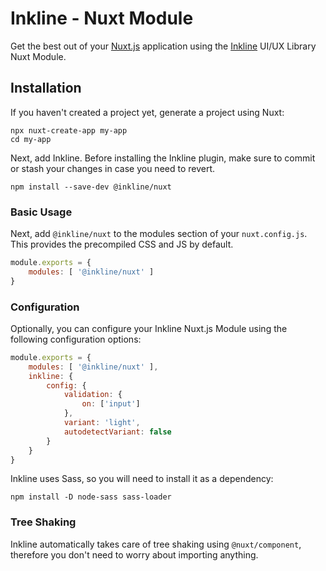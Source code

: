 # Inkline - Nuxt Module

Get the best out of your [Nuxt.js](https://github.com/nuxt/nuxt.js) application using the [Inkline](https://github.com/inkline/inkline) UI/UX Library Nuxt Module.

## Installation

If you haven't created a project yet, generate a project using Nuxt:
```
npx nuxt-create-app my-app
cd my-app
```

Next, add Inkline. Before installing the Inkline plugin, make sure to commit or stash your changes in case you need to revert.
```
npm install --save-dev @inkline/nuxt
```

### Basic Usage
Next, add `@inkline/nuxt` to the modules section of your `nuxt.config.js`. This provides the precompiled CSS and JS by default.

```js
module.exports = {
    modules: [ '@inkline/nuxt' ]
}
```

### Configuration
Optionally, you can configure your Inkline Nuxt.js Module using the following configuration options:
 
```js
module.exports = {
    modules: [ '@inkline/nuxt' ],
    inkline: {
        config: {
            validation: {
                on: ['input']
            },
            variant: 'light',
            autodetectVariant: false
        }
    }
}
```

Inkline uses Sass, so you will need to install it as a dependency:

`npm install -D node-sass sass-loader`

### Tree Shaking
Inkline automatically takes care of tree shaking using `@nuxt/component`, therefore you don't need to worry about importing anything.
